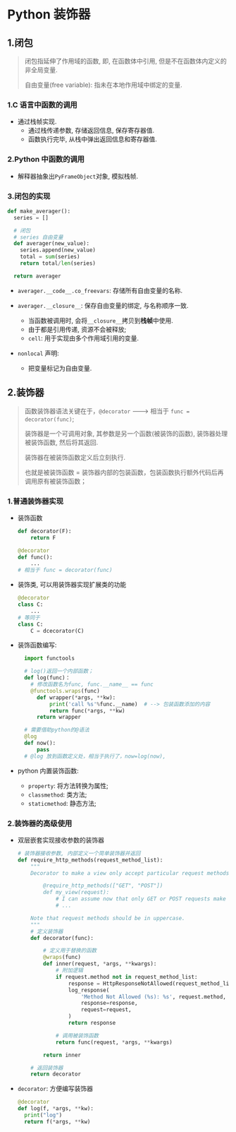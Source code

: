 # Python 装饰器

## 1.闭包

> 闭包指延伸了作用域的函数, 即, 在函数体中引用, 但是不在函数体内定义的非全局变量.
>
> 自由变量(free variable): 指未在本地作用域中绑定的变量.

### 1.C 语言中函数的调用

- 通过栈帧实现.
  - 通过栈传递参数, 存储返回信息, 保存寄存器值.
  - 函数执行完毕, 从栈中弹出返回信息和寄存器值.

### 2.Python 中函数的调用

- 解释器抽象出`PyFrameObject`对象, 模拟栈帧.

### 3.闭包的实现

```python
def make_averager():
  series = []

  # 闭包
  # series 自由变量
  def averager(new_value):
    series.append(new_value)
    total = sum(series)
    return total/len(series)

  return averager
```

- `averager.__code__.co_freevars`: 存储所有自由变量的名称.
- `averager.__closure__`: 保存自由变量的绑定, 与名称顺序一致.

  - 当函数被调用时, 会将`__closure__`拷贝到**栈帧**中使用.
  - 由于都是引用传递, 资源不会被释放;
  - `cell`: 用于实现由多个作用域引用的变量.

- `nonlocal` 声明:
  - 把变量标记为自由变量.

## 2.装饰器

> 函数装饰器语法关键在于，`@decorator` ---> 相当于 `func = decorator(func)`;
>
> 装饰器是一个可调用对象, 其参数是另一个函数(被装饰的函数), 装饰器处理被装饰函数, 然后将其返回.
>
> 装饰器在被装饰函数定义后立刻执行.
>
> 也就是被装饰函数 = 装饰器内部的包装函数，包装函数执行额外代码后再调用原有被装饰函数；

### 1.普通装饰器实现

- 装饰函数

  ```python
  def decorator(F):
      return F

  @decorator
  def func():
      ...
  # 相当于 func = decorator(func)
  ```

- 装饰类, 可以用装饰器实现扩展类的功能

  ```python
  @decorator
  class C:
      ...
  # 等同于
  class C:
      C = dcecorator(C)
  ```

- 装饰函数编写:

  ```python
    import functools

    # log()返回一个内部函数；
    def log(func)：
      # 修改函数名为func, func.__name__ == func
      @functools.wraps(func)
        def wrapper(*args, **kw):
            print('call %s'%func.__name)  # --> 包装函数添加的内容
            return func(*args, **kw)
        return wrapper

    # 需要借助python的@语法
    @log
    def now():
        pass
    # @log 放到函数定义处，相当于执行了，now=log(now),
  ```

- python 内置装饰函数:
  - `property`: 将方法转换为属性;
  - `classmethod`: 类方法;
  - `staticmethod`: 静态方法;

### 2.装饰器的高级使用

- 双层嵌套实现接收参数的装饰器

  ```python
  # 装饰器接收参数, 内部定义一个简单装饰器并返回
  def require_http_methods(request_method_list):
      """
      Decorator to make a view only accept particular request methods.  Usage::

          @require_http_methods(["GET", "POST"])
          def my_view(request):
              # I can assume now that only GET or POST requests make it this far
              # ...

      Note that request methods should be in uppercase.
      """
      # 定义装饰器
      def decorator(func):

          # 定义用于替换的函数
          @wraps(func)
          def inner(request, *args, **kwargs):
              # 附加逻辑
              if request.method not in request_method_list:
                  response = HttpResponseNotAllowed(request_method_list)
                  log_response(
                      'Method Not Allowed (%s): %s', request.method, request.path,
                      response=response,
                      request=request,
                  )
                  return response

              # 调用被装饰函数
              return func(request, *args, **kwargs)

          return inner

      # 返回装饰器
      return decorator
  ```

- `decorator`: 方便编写装饰器

  ```python
  @decorator
  def log(f, *args, **kw):
    print("log")
    return f(*args, **kw)
  ```
